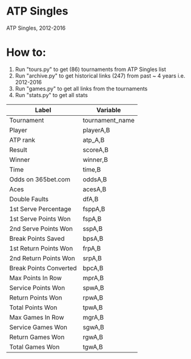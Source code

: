 # ATP Singles
ATP Singles, 2012-2016

# How to:

1. Run "tours.py" to get (86) tournaments from ATP Singles list
2. Run "archive.py" to get historical links (247) from past ~ 4 years i.e. 2012-2016
3. Run "games.py" to get all links from the tournaments
4. Run "stats.py" to get all stats


| Label        | Variable       |
| ------------- |-------------|
|Tournament|	tournament_name|
|Player|	playerA,B|
|ATP rank|	atp_A,B|
|Result|	scoreA,B|
|Winner|	winner,B|
|Time|	time,B|
|Odds on 365bet.com|	oddsA,B|
|Aces|	acesA,B|
|Double Faults|	dfA,B|
|1st Serve Percentage|	fsppA,B|
|1st Serve Points Won|	fspA,B|
|2nd Serve Points Won|	sspA,B|
|Break Points Saved|	bpsA,B|
|1st Return Points Won|	frpA,B|
|2nd Return Points Won|	srpA,B|
|Break Points Converted|	bpcA,B|
|Max Points In Row|	mprA,B|
|Service Points Won|	spwA,B|
|Return Points Won|	rpwA,B|
|Total Points Won|	tpwA,B|
|Max Games In Row|	mgrA,B|
|Service Games Won|	sgwA,B|
|Return Games Won|	rgwA,B|
|Total Games Won|	tgwA,B|

